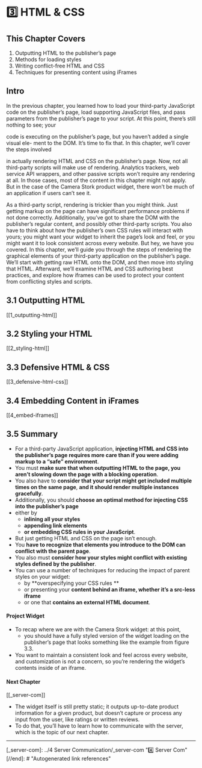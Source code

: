 # 3️⃣ HTML & CSS

## **This Chapter Covers**

1. Outputting HTML to the publisher’s page
2. Methods for loading styles
3. Writing conflict-free HTML and CSS
4. Techniques for presenting content using iFrames

## **Intro**

In the previous chapter, you learned how to load your third-party JavaScript code
on the publisher’s page, load supporting JavaScript files, and pass parameters from
the publisher’s page to your script. At this point, there’s still nothing to see; your

code is executing on the publisher’s page, but you haven’t added a single visual ele-
ment to the DOM. It’s time to fix that. In this chapter, we’ll cover the steps involved

in actually rendering HTML and CSS on the publisher’s page.
Now, not all third-party scripts will make use of rendering. Analytics trackers,
web service API wrappers, and other passive scripts won’t require any rendering at
all. In those cases, most of the content in this chapter might not apply. But in the
case of the Camera Stork product widget, there won’t be much of an application if
users can’t see it.

As a third-party script, rendering is trickier than you might think. Just getting
markup on the page can have significant performance problems if not done correctly.
Additionally, you’ve got to share the DOM with the publisher’s regular content, and
possibly other third-party scripts. You also have to think about how the publisher’s
own CSS rules will interact with yours; you might want your widget to inherit the
page’s look and feel, or you might want it to look consistent across every website.
But hey, we have you covered. In this chapter, we’ll guide you through the steps of
rendering the graphical elements of your third-party application on the publisher’s
page. We’ll start with getting raw HTML onto the DOM, and then move into styling that
HTML. Afterward, we’ll examine HTML and CSS authoring best practices, and explore
how iframes can be used to protect your content from conflicting styles and scripts.

## **3.1 Outputting HTML**

[[1_outputting-html]]

## **3.2 Styling your HTML**

[[2_styling-html]]

## **3.3 Defensive HTML & CSS**

[[3_defensive-html-css]]

## **3.4 Embedding Content in iFrames**

[[4_embed-iframes]]

## **3.5 Summary**

- For a third-party JavaScript application, **injecting HTML and CSS into the publisher’s page requires more care than if you were adding markup to a “safe” environment**.
- You must **make sure that when outputting HTML to the page, you aren’t slowing down the page with a blocking operation**.
- You also have to **consider that your script might get included multiple times on the same page**, **and it should render multiple instances gracefully**.
- Additionally, you should **choose an optimal method for injecting CSS into the publisher’s page**
- either by
  - **inlining all your styles**
  - **appending link elements**
  - **or embedding CSS rules in your JavaScript**.
- But just getting HTML and CSS on the page isn’t enough.
- You **have to recognize that elements you introduce to the DOM can conflict with the parent page**.
- You also must **consider how your styles might conflict with existing styles defined by the publisher**.
- You can use a number of techniques for reducing the impact of parent styles on your widget:
  - by **overspecifying your CSS rules **
  - or presenting your **content behind an iframe, whether it’s a src-less iframe**
  - or one that **contains an external HTML document**.

#### Project Widget

- To recap where we are with the Camera Stork widget: at this point,
  - you should have a fully styled version of the widget loading on the publisher’s page that looks something like the example from figure 3.3.
- You want to maintain a consistent look and feel across every website, and customization is not a concern, so you’re rendering the widget’s contents inside of an iframe.

#### Next Chapter

[[_server-com]]

- The widget itself is still pretty static; it outputs up-to-date product information for a given product, but doesn’t capture or process any input from the user, like ratings or written reviews.
- To do that, you’ll have to learn how to communicate with the server, which is the topic of our next chapter.

---

[//begin]: # "Autogenerated link references for markdown compatibility"
[_server-com]: ../4 Server Communication/_server-com "4️⃣ Server Com"
[//end]: # "Autogenerated link references"
